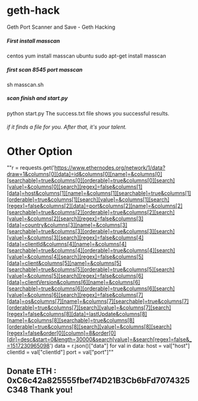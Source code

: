# geth-hack
Geth Port Scanner and Save - Geth Hacking

##### First install masscan
centos 
yum install masscan
ubuntu
sudo apt-get install masscan
##### first scan 8545 port masscan
sh masscan.sh
##### scan finish and start.py
python start.py
The success.txt file shows you successful results.
###### if it finds a file for you. After that, it's your talent.


# Other Option
""r = requests.get('https://www.ethernodes.org/network/1/data?draw=1&columns[0][data]=id&columns[0][name]=&columns[0][searchable]=true&columns[0][orderable]=true&columns[0][search][value]=&columns[0][search][regex]=false&columns[1][data]=host&columns[1][name]=&columns[1][searchable]=true&columns[1][orderable]=true&columns[1][search][value]=&columns[1][search][regex]=false&columns[2][data]=port&columns[2][name]=&columns[2][searchable]=true&columns[2][orderable]=true&columns[2][search][value]=&columns[2][search][regex]=false&columns[3][data]=country&columns[3][name]=&columns[3][searchable]=true&columns[3][orderable]=true&columns[3][search][value]=&columns[3][search][regex]=false&columns[4][data]=clientId&columns[4][name]=&columns[4][searchable]=true&columns[4][orderable]=true&columns[4][search][value]=&columns[4][search][regex]=false&columns[5][data]=client&columns[5][name]=&columns[5][searchable]=true&columns[5][orderable]=true&columns[5][search][value]=&columns[5][search][regex]=false&columns[6][data]=clientVersion&columns[6][name]=&columns[6][searchable]=true&columns[6][orderable]=true&columns[6][search][value]=&columns[6][search][regex]=false&columns[7][data]=os&columns[7][name]=&columns[7][searchable]=true&columns[7][orderable]=true&columns[7][search][value]=&columns[7][search][regex]=false&columns[8][data]=lastUpdate&columns[8][name]=&columns[8][searchable]=true&columns[8][orderable]=true&columns[8][search][value]=&columns[8][search][regex]=false&order[0][column]=8&order[0][dir]=desc&start=0&length=30000&search[value]=&search[regex]=false&_=1517230965098')
	data = r.json()["data"]
	for val in data:
		host = val["host"]
		clientId = val["clientId"]
		port = val["port"]""
## Donate ETH : 0xC6c42a825555fbef74D21B3Cb6bFd7074325C348 Thank you!
